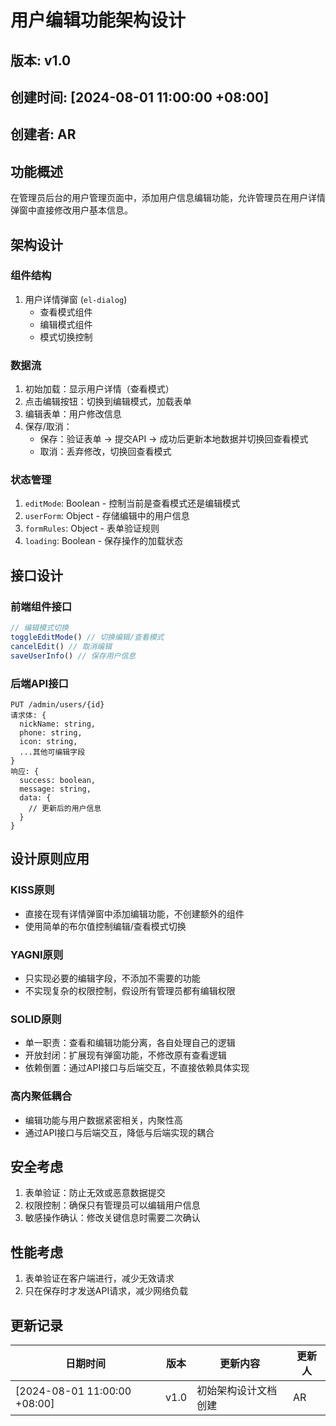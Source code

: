 # 用户编辑功能架构设计

## 版本: v1.0
## 创建时间: [2024-08-01 11:00:00 +08:00]
## 创建者: AR

## 功能概述
在管理员后台的用户管理页面中，添加用户信息编辑功能，允许管理员在用户详情弹窗中直接修改用户基本信息。

## 架构设计
### 组件结构
1. 用户详情弹窗 (`el-dialog`)
   - 查看模式组件
   - 编辑模式组件
   - 模式切换控制

### 数据流
1. 初始加载：显示用户详情（查看模式）
2. 点击编辑按钮：切换到编辑模式，加载表单
3. 编辑表单：用户修改信息
4. 保存/取消：
   - 保存：验证表单 -> 提交API -> 成功后更新本地数据并切换回查看模式
   - 取消：丢弃修改，切换回查看模式

### 状态管理
1. `editMode`: Boolean - 控制当前是查看模式还是编辑模式
2. `userForm`: Object - 存储编辑中的用户信息
3. `formRules`: Object - 表单验证规则
4. `loading`: Boolean - 保存操作的加载状态

## 接口设计
### 前端组件接口
```javascript
// 编辑模式切换
toggleEditMode() // 切换编辑/查看模式
cancelEdit() // 取消编辑
saveUserInfo() // 保存用户信息
```

### 后端API接口
```
PUT /admin/users/{id}
请求体: {
  nickName: string,
  phone: string,
  icon: string,
  ...其他可编辑字段
}
响应: {
  success: boolean,
  message: string,
  data: {
    // 更新后的用户信息
  }
}
```

## 设计原则应用
### KISS原则
- 直接在现有详情弹窗中添加编辑功能，不创建额外的组件
- 使用简单的布尔值控制编辑/查看模式切换

### YAGNI原则
- 只实现必要的编辑字段，不添加不需要的功能
- 不实现复杂的权限控制，假设所有管理员都有编辑权限

### SOLID原则
- 单一职责：查看和编辑功能分离，各自处理自己的逻辑
- 开放封闭：扩展现有弹窗功能，不修改原有查看逻辑
- 依赖倒置：通过API接口与后端交互，不直接依赖具体实现

### 高内聚低耦合
- 编辑功能与用户数据紧密相关，内聚性高
- 通过API接口与后端交互，降低与后端实现的耦合

## 安全考虑
1. 表单验证：防止无效或恶意数据提交
2. 权限控制：确保只有管理员可以编辑用户信息
3. 敏感操作确认：修改关键信息时需要二次确认

## 性能考虑
1. 表单验证在客户端进行，减少无效请求
2. 只在保存时才发送API请求，减少网络负载

## 更新记录
| 日期时间 | 版本 | 更新内容 | 更新人 |
|---------|------|---------|-------|
| [2024-08-01 11:00:00 +08:00] | v1.0 | 初始架构设计文档创建 | AR |